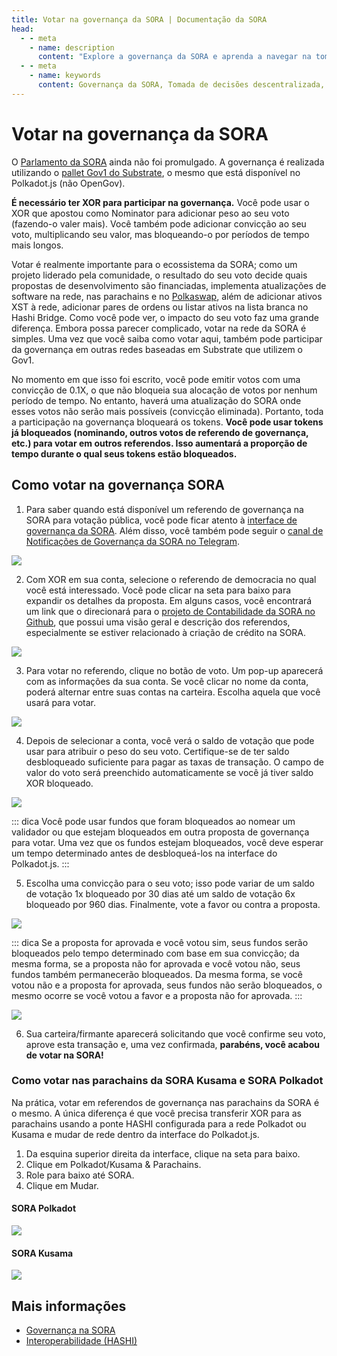```yaml
---
title: Votar na governança da SORA | Documentação da SORA
head:
  - - meta
    - name: description
      content: "Explore a governança da SORA e aprenda a navegar na tomada de decisões descentralizada para melhorar o ecossistema da SORA. Ideal para todos os níveis de habilidade."
  - - meta
    - name: keywords
      content: Governança da SORA, Tomada de decisões descentralizada, Ecossistema da SORA, Governança de blockchain, Participação na SORA, Guia de governança descentralizada
---
```


# Votar na governança da SORA

O [Parlamento da SORA](/pt/sora-governance.md) ainda não foi promulgado. A governança é realizada utilizando o [pallet Gov1 do Substrate](https://wiki.polkadot.network/docs/learn/learn-governance), o mesmo que está disponível no Polkadot.js (não OpenGov).

**É necessário ter XOR para participar na governança.** Você pode usar o XOR que apostou como Nominator para adicionar peso ao seu voto (fazendo-o valer mais). Você também pode adicionar convicção ao seu voto, multiplicando seu valor, mas bloqueando-o por períodos de tempo mais longos.

Votar é realmente importante para o ecossistema da SORA; como um projeto liderado pela comunidade, o resultado do seu voto decide quais propostas de desenvolvimento são financiadas, implementa atualizações de software na rede, nas parachains e no [Polkaswap](https://polkaswap.io/), além de adicionar ativos XST à rede, adicionar pares de ordens ou listar ativos na lista branca no Hashi Bridge. Como você pode ver, o impacto do seu voto faz uma grande diferença. Embora possa parecer complicado, votar na rede da SORA é simples. Uma vez que você saiba como votar aqui, também pode participar da governança em outras redes baseadas em Substrate que utilizem o Gov1.

No momento em que isso foi escrito, você pode emitir votos com uma convicção de 0.1X, o que não bloqueia sua alocação de votos por nenhum período de tempo. No entanto, haverá uma atualização do SORA onde esses votos não serão mais possíveis (convicção eliminada). Portanto, toda a participação na governança bloqueará os tokens. **Você pode usar tokens já bloqueados (nominando, outros votos de referendo de governança, etc.) para votar em outros referendos. Isso aumentará a proporção de tempo durante o qual seus tokens estão bloqueados.**

## Como votar na governança SORA

1. Para saber quando está disponível um referendo de governança na SORA para votação pública, você pode ficar atento à [interface de governança da SORA](https://polkadot.js.org/apps/?rpc=wss%3A%2F%2Fsora.api.onfinality.io%2Fpublic-ws#/democracy). Além disso, você também pode seguir o [canal de Notificações de Governança da SORA no Telegram](https://t.me/sora_governance_updates).

![](/.gitbook/assets/participate-sora-governance-overview.png)

2. Com XOR em sua conta, selecione o referendo de democracia no qual você está interessado. Você pode clicar na seta para baixo para expandir os detalhes da proposta. Em alguns casos, você encontrará um link que o direcionará para o [projeto de Contabilidade da SORA no Github](https://github.com/orgs/sora-xor/projects/24/views/1), que possui uma visão geral e descrição dos referendos, especialmente se estiver relacionado à criação de crédito na SORA.

![](/.gitbook/assets/participate-sora-governance-expand-referenda.png)

3. Para votar no referendo, clique no botão de voto. Um pop-up aparecerá com as informações da sua conta. Se você clicar no nome da conta, poderá alternar entre suas contas na carteira. Escolha aquela que você usará para votar.

![](/.gitbook/assets/participate-sora-governance-account-selection.png)

4. Depois de selecionar a conta, você verá o saldo de votação que pode usar para atribuir o peso do seu voto. Certifique-se de ter saldo desbloqueado suficiente para pagar as taxas de transação. O campo de valor do voto será preenchido automaticamente se você já tiver saldo XOR bloqueado.

![](/.gitbook/assets/participate-sora-governance-vote-value.png)

::: dica
Você pode usar fundos que foram bloqueados ao nomear um validador ou que estejam bloqueados em outra proposta de governança para votar. Uma vez que os fundos estejam bloqueados, você deve esperar um tempo determinado antes de desbloqueá-los na interface do Polkadot.js.
:::

5. Escolha uma convicção para o seu voto; isso pode variar de um saldo de votação 1x bloqueado por 30 dias até um saldo de votação 6x bloqueado por 960 dias. Finalmente, vote a favor ou contra a proposta.

![](/.gitbook/assets/participate-sora-governance-vote-conviction.png)

::: dica
Se a proposta for aprovada e você votou sim, seus fundos serão bloqueados pelo tempo determinado com base em sua convicção; da mesma forma, se a proposta não for aprovada e você votou não, seus fundos também permanecerão bloqueados. Da mesma forma, se você votou não e a proposta for aprovada, seus fundos não serão bloqueados, o mesmo ocorre se você votou a favor e a proposta não for aprovada.
:::

![](/.gitbook/assets/participate-sora-governance-vote-confirmation.png)

6. Sua carteira/firmante aparecerá solicitando que você confirme seu voto, aprove esta transação e, uma vez confirmada, **parabéns, você acabou de votar na SORA!**

### Como votar nas parachains da SORA Kusama e SORA Polkadot

Na prática, votar em referendos de governança nas parachains da SORA é o mesmo. A única diferença é que você precisa transferir XOR para as parachains usando a ponte HASHI configurada para a rede Polkadot ou Kusama e mudar de rede dentro da interface do Polkadot.js.

1. Da esquina superior direita da interface, clique na seta para baixo.
2. Clique em Polkadot/Kusama & Parachains.
3. Role para baixo até SORA.
4. Clique em Mudar.

#### SORA Polkadot

![](/.gitbook/assets/participate-sora-governance-polkadot-parachain.png)

#### SORA Kusama

![](/.gitbook/assets/participate-sora-governance-kusama-parachain.png)

## Mais informações

- [Governança na SORA](/pt/sora-governance.md)
- [Interoperabilidade (HASHI)](/pt/interoperability.md)
